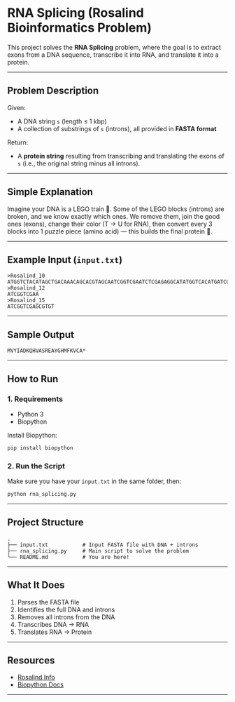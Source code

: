 # RNA Splicing (Rosalind Bioinformatics Problem)

This project solves the **RNA Splicing** problem, where the goal is to extract exons from a DNA sequence, transcribe it into RNA, and translate it into a protein.

---

## Problem Description

Given:

- A DNA string `s` (length ≤ 1 kbp)
- A collection of substrings of `s` (introns), all provided in **FASTA format**

Return:

- A **protein string** resulting from transcribing and translating the exons of `s` (i.e., the original string minus all introns).

---

## Simple Explanation

Imagine your DNA is a LEGO train 🚂. Some of the LEGO blocks (introns) are broken, and we know exactly which ones. We remove them, join the good ones (exons), change their color (T → U for RNA), then convert every 3 blocks into 1 puzzle piece (amino acid) — this builds the final protein 🧹.

---

## Example Input (`input.txt`)

```
>Rosalind_10  
ATGGTCTACATAGCTGACAAACAGCACGTAGCAATCGGTCGAATCTCGAGAGGCATATGGTCACATGATCGGTCGAGCGTGTTTCAAAGTTTGCGCCTAG  
>Rosalind_12  
ATCGGTCGAA  
>Rosalind_15  
ATCGGTCGAGCGTGT
```

---

## Sample Output

```
MVYIADKQHVASREAYGHMFKVCA*
```

---

## How to Run

### 1. Requirements

- Python 3
- Biopython

Install Biopython:

```bash
pip install biopython
```

### 2. Run the Script

Make sure you have your `input.txt` in the same folder, then:

```bash
python rna_splicing.py
```

---

## Project Structure

```
.
├── input.txt           # Input FASTA file with DNA + introns
├── rna_splicing.py     # Main script to solve the problem
└── README.md           # You are here!
```

---

## What It Does 

1. Parses the FASTA file
2. Identifies the full DNA and introns
3. Removes all introns from the DNA
4. Transcribes DNA → RNA
5. Translates RNA → Protein

---

## Resources

- [Rosalind Info](http://rosalind.info/problems/splc/)
- [Biopython Docs](https://biopython.org/wiki/Documentation)

---


